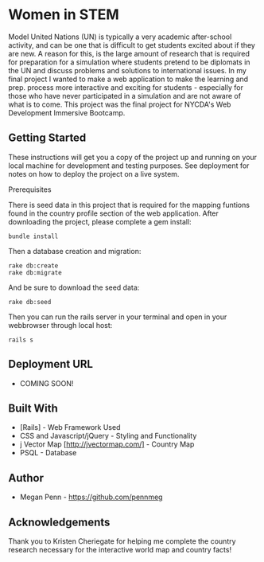 # Women in STEM 

Model United Nations (UN) is typically a very academic after-school activity, and can be one that is difficult to get students excited about if they are new. A reason for this, is the large amount of research that is required for preparation for a simulation where students pretend to be diplomats in the UN and discuss problems and solutions to international issues. In my final project I wanted to make a web application to make the learning and prep. process more interactive and exciting for students - especially for those who have never participated in a simulation and are not aware of what is to come. This project was the final project for NYCDA's Web Development Immersive Bootcamp.

## Getting Started

These instructions will get you a copy of the project up and running on your local machine for development and testing purposes. See deployment for notes on how to deploy the project on a live system.

Prerequisites

There is seed data in this project that is required for the mapping funtions found in the country profile section of the web application.
After downloading the project, please complete a gem install:
```
bundle install
```
Then a database creation and migration:
```
rake db:create
rake db:migrate
```
And be sure to download the seed data:
``` 
rake db:seed
```
Then you can run the rails server in your terminal and open in your webbrowser through local host:
```
rails s
```

## Deployment URL

* COMING SOON!

## Built With

* [Rails] - Web Framework Used
* CSS and Javascript/jQuery - Styling and Functionality
* j Vector Map [http://jvectormap.com/] - Country Map
* PSQL - Database

## Author

* Megan Penn - https://github.com/pennmeg

## Acknowledgements

Thank you to Kristen Cheriegate for helping me complete the country research necessary for the interactive world map and country facts!
